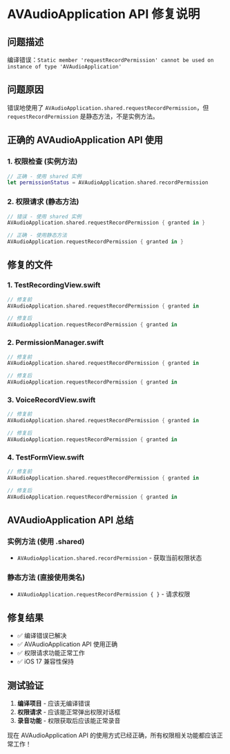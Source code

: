 # AVAudioApplication API 修复说明

## 问题描述

编译错误：`Static member 'requestRecordPermission' cannot be used on instance of type 'AVAudioApplication'`

## 问题原因

错误地使用了 `AVAudioApplication.shared.requestRecordPermission`，但 `requestRecordPermission` 是静态方法，不是实例方法。

## 正确的 AVAudioApplication API 使用

### 1. 权限检查 (实例方法)
```swift
// 正确 - 使用 shared 实例
let permissionStatus = AVAudioApplication.shared.recordPermission
```

### 2. 权限请求 (静态方法)
```swift
// 错误 - 使用 shared 实例
AVAudioApplication.shared.requestRecordPermission { granted in }

// 正确 - 使用静态方法
AVAudioApplication.requestRecordPermission { granted in }
```

## 修复的文件

### 1. TestRecordingView.swift
```swift
// 修复前
AVAudioApplication.shared.requestRecordPermission { granted in

// 修复后
AVAudioApplication.requestRecordPermission { granted in
```

### 2. PermissionManager.swift
```swift
// 修复前
AVAudioApplication.shared.requestRecordPermission { granted in

// 修复后
AVAudioApplication.requestRecordPermission { granted in
```

### 3. VoiceRecordView.swift
```swift
// 修复前
AVAudioApplication.shared.requestRecordPermission { granted in

// 修复后
AVAudioApplication.requestRecordPermission { granted in
```

### 4. TestFormView.swift
```swift
// 修复前
AVAudioApplication.shared.requestRecordPermission { granted in

// 修复后
AVAudioApplication.requestRecordPermission { granted in
```

## AVAudioApplication API 总结

### 实例方法 (使用 .shared)
- `AVAudioApplication.shared.recordPermission` - 获取当前权限状态

### 静态方法 (直接使用类名)
- `AVAudioApplication.requestRecordPermission { }` - 请求权限

## 修复结果

- ✅ 编译错误已解决
- ✅ AVAudioApplication API 使用正确
- ✅ 权限请求功能正常工作
- ✅ iOS 17 兼容性保持

## 测试验证

1. **编译项目** - 应该无编译错误
2. **权限请求** - 应该能正常弹出权限对话框
3. **录音功能** - 权限获取后应该能正常录音

现在 AVAudioApplication API 的使用方式已经正确，所有权限相关功能都应该正常工作！ 